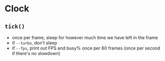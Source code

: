 Clock
=====

`tick()`
--------
- once per frame, sleep for however much time we have left in the frame
- if `--turbo`, don't sleep
- if `--fps`, print out FPS and busy% once per 60 frames (once per second
  if there's no slowdown)